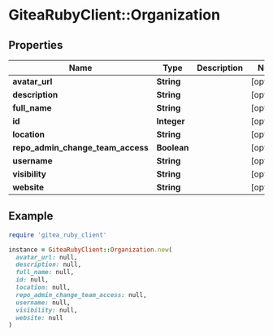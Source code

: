 # GiteaRubyClient::Organization

## Properties

| Name | Type | Description | Notes |
| ---- | ---- | ----------- | ----- |
| **avatar_url** | **String** |  | [optional] |
| **description** | **String** |  | [optional] |
| **full_name** | **String** |  | [optional] |
| **id** | **Integer** |  | [optional] |
| **location** | **String** |  | [optional] |
| **repo_admin_change_team_access** | **Boolean** |  | [optional] |
| **username** | **String** |  | [optional] |
| **visibility** | **String** |  | [optional] |
| **website** | **String** |  | [optional] |

## Example

```ruby
require 'gitea_ruby_client'

instance = GiteaRubyClient::Organization.new(
  avatar_url: null,
  description: null,
  full_name: null,
  id: null,
  location: null,
  repo_admin_change_team_access: null,
  username: null,
  visibility: null,
  website: null
)
```

